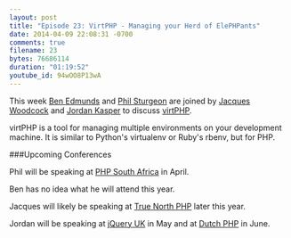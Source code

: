 ```yaml
---
layout: post
title: "Episode 23: VirtPHP - Managing your Herd of ElePHPants"
date: 2014-04-09 22:08:31 -0700
comments: true
filename: 23
bytes: 76686114
duration: "01:19:52"
youtube_id: 94wOO8P13wA
---
```


This week [Ben Edmunds](http://benedmunds.com) and [Phil Sturgeon](http://philsturgeon.co.uk) are joined by [Jacques Woodcock](https://twitter.com/jacques_thekit) and [Jordan Kasper](https://twitter.com/jakerella) to discuss [virtPHP](http://virtphp.org/).

virtPHP is a tool for managing multiple environments on your development machine.  It is similar to Python's virtualenv or Ruby's rbenv, but for PHP.

###Upcoming Conferences

Phil will be speaking at [PHP South Africa](http://www.phpsouthafrica.com/) in April.

Ben has no idea what he will attend this year.

Jacques will likely be speaking at [True North PHP](http://truenorthphp.ca/) later this year.

Jordan will be speaking at [jQuery UK](http://jqueryuk.com/) in May and at [Dutch PHP](http://www.phpconference.nl/) in June.
